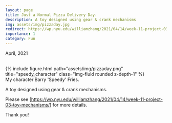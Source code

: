 ```yaml
---
layout: page
title: Just a Normal Pizza Delivery Day.
description: A toy designed using gear & crank mechanisms
img: assets/img/pizzaday.jpg
redirect: https://wp.nyu.edu/williamzhang/2021/04/14/week-11-project-03-toy-mechanisms/
importance: 1
category: Fun
---
```


April, 2021

<br>

<div class="row">
    <div class="col-sm mt-3 mt-md-0">
        {% include figure.html path="assets/img/pizzaday.png" title="speedy_character" class="img-fluid rounded z-depth-1" %}
    </div>
</div>
<div class="caption">
    My character Barry 'Speedy' Fries.
</div>

A toy designed using gear & crank mechanisms.

Please see [https://wp.nyu.edu/williamzhang/2021/04/14/week-11-project-03-toy-mechanisms/] for more details.

Thank you!